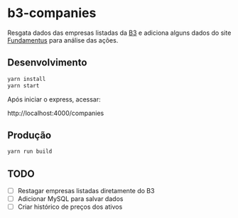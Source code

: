 # b3-companies

Resgata dados das empresas listadas da [B3](http://www.b3.com.br/pt_br/produtos-e-servicos/negociacao/renda-variavel/empresas-listadas.htm) e adiciona alguns dados do site [Fundamentus](https://www.fundamentus.com.br) para análise das ações.

## Desenvolvimento

```bash
yarn install
yarn start
```

Após iniciar o express, acessar:

http://localhost:4000/companies

## Produção

```bash
yarn run build
```

## TODO

- [ ] Restagar empresas listadas diretamente do B3
- [ ] Adicionar MySQL para salvar dados
- [ ] Criar histórico de preços dos ativos
